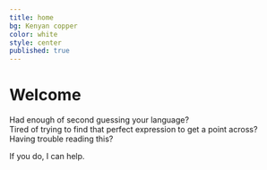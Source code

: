 ```yaml
---
title: home
bg: Kenyan copper
color: white
style: center
published: true
---
```



# Welcome

Had enough of second guessing your language?  
Tired of trying to find that perfect expression to get a point across?  
Having trouble reading this?  
  
If you do, I can help.
